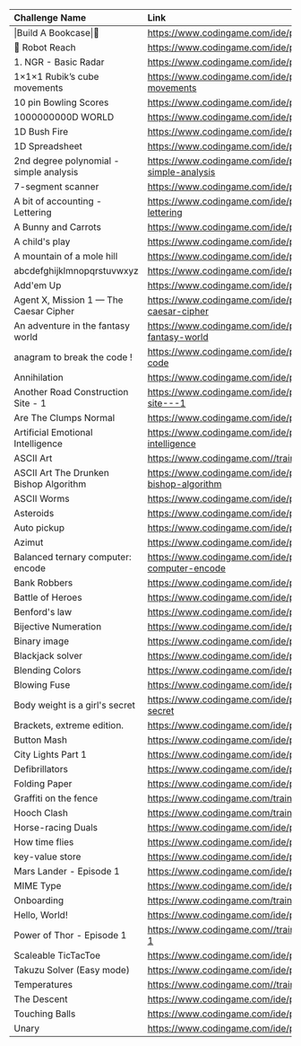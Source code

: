 | Challenge Name                          | Link                                                                         |
|:----------------------------------------|:-----------------------------------------------------------------------------|
| \|Build A Bookcase\|🔨                  | https://www.codingame.com/ide/puzzle/build-a-bookcase                        |
| 🤖 Robot Reach                          | https://www.codingame.com/ide/puzzle/robot-reach                             |
| 1. NGR - Basic Radar                    | https://www.codingame.com/ide/puzzle/1--ngr---basic-radar                    |
| 1×1×1 Rubik’s cube movements            | https://www.codingame.com/ide/puzzle/111-rubiks-cube-movements               |
| 10 pin Bowling Scores                   | https://www.codingame.com/ide/puzzle/10-pin-bowling-scores                   |
| 1000000000D WORLD                       | https://www.codingame.com/ide/puzzle/1000000000d-world                       |
| 1D Bush Fire                            | https://www.codingame.com/ide/puzzle/1d-bush-fire                            |
| 1D Spreadsheet                          | https://www.codingame.com/ide/puzzle/1d-spreadsheet                          |
| 2nd degree polynomial - simple analysis | https://www.codingame.com/ide/puzzle/2nd-degree-polynomial---simple-analysis |
| 7-segment scanner                       | https://www.codingame.com/ide/puzzle/7-segment-scanner                       |
| A bit of accounting - Lettering         | https://www.codingame.com/ide/puzzle/a-bit-of-accounting---lettering         |
| A Bunny and Carrots                     | https://www.codingame.com/ide/puzzle/a-bunny-and-carrots                     |
| A child's play                          | https://www.codingame.com/ide/puzzle/a-childs-play                           |
| A mountain of a mole hill               | https://www.codingame.com/ide/puzzle/a-mountain-of-a-mole-hill               |
| abcdefghijklmnopqrstuvwxyz              | https://www.codingame.com/ide/puzzle/abcdefghijklmnopqrstuvwxyz              |
| Add'em Up                               | https://www.codingame.com/ide/puzzle/addem-up                                |
| Agent X, Mission 1 — The Caesar Cipher  | https://www.codingame.com/ide/puzzle/agent-x-mission-1-the-caesar-cipher     |
| An adventure in the fantasy world       | https://www.codingame.com/ide/puzzle/an-adventure-in-the-fantasy-world       |
| anagram to break the code !             | https://www.codingame.com/ide/puzzle/anagram-to-break-the-code               |
| Annihilation                            | https://www.codingame.com/ide/puzzle/annihilation                            |
| Another Road Construction Site - 1      | https://www.codingame.com/ide/puzzle/another-road-construction-site---1      |
| Are The Clumps Normal                   | https://www.codingame.com/ide/puzzle/are-the-clumps-normal                   |
| Artificial Emotional Intelligence       | https://www.codingame.com/ide/puzzle/artificial-emotional-intelligence       |
| ASCII Art                               | https://www.codingame.com//training/easy/ascii-art                           |
| ASCII Art The Drunken Bishop Algorithm  | https://www.codingame.com/ide/puzzle/ascii-art-the-drunken-bishop-algorithm  |
| ASCII Worms                             | https://www.codingame.com/ide/puzzle/ascii-worms                             |
| Asteroids                               | https://www.codingame.com/ide/puzzle/asteroids                               |
| Auto pickup                             | https://www.codingame.com/ide/puzzle/auto-pickup                             |
| Azimut                                  | https://www.codingame.com/ide/puzzle/azimut                                  |
| Balanced ternary computer: encode       | https://www.codingame.com/ide/puzzle/balanced-ternary-computer-encode        |
| Bank Robbers                            | https://www.codingame.com/ide/puzzle/bank-robbers                            |
| Battle of Heroes                        | https://www.codingame.com/ide/puzzle/battle-of-heroes                        |
| Benford's law                           | https://www.codingame.com/ide/puzzle/benfords-law                            |
| Bijective Numeration                    | https://www.codingame.com/ide/puzzle/bijective-numeration                    |
| Binary image                            | https://www.codingame.com/ide/puzzle/binary-image                            |
| Blackjack solver                        | https://www.codingame.com/ide/puzzle/blackjack-solver                        |
| Blending Colors                         | https://www.codingame.com/ide/puzzle/blending-colors                         |
| Blowing Fuse                            | https://www.codingame.com/ide/puzzle/blowing-fuse                            |
| Body weight is a girl's secret          | https://www.codingame.com/ide/puzzle/body-weight-is-a-girls-secret           |
| Brackets, extreme edition.              | https://www.codingame.com/ide/puzzle/brackets-extreme-edition                |
| Button Mash                             | https://www.codingame.com/ide/puzzle/button-mash                             |
| City Lights Part 1                      | https://www.codingame.com/ide/puzzle/city-lights-part-1                      |
| Defibrillators                          | https://www.codingame.com/ide/puzzle/defibrillators                          |
| Folding Paper                           | https://www.codingame.com/ide/puzzle/folding-paper                           |
| Graffiti on the fence                   | https://www.codingame.com/training/easy/graffiti-on-the-fence                |
| Hooch Clash                             | https://www.codingame.com/training/easy/hooch-clash                          |
| Horse-racing Duals                      | https://www.codingame.com/ide/puzzle/horse-racing-duals                      |
| How time flies                          | https://www.codingame.com/ide/puzzle/how-time-flies                          |
| key-value store                         | https://www.codingame.com/ide/puzzle/key-value-store                         |
| Mars Lander - Episode 1                 | https://www.codingame.com/ide/puzzle/mars-lander-episode-1                   |
| MIME Type                               | https://www.codingame.com/ide/puzzle/mime-type                               |
| Onboarding                              | https://www.codingame.com/training/easy/onboarding                           |
| Hello, World!                           | https://www.codingame.com/ide/puzzle/hello-world                             |
| Power of Thor - Episode 1               | https://www.codingame.com//training/easy/power-of-thor-episode-1             |
| Scaleable TicTacToe                     | https://www.codingame.com/ide/puzzle/scaleable-tictactoe                     |
| Takuzu Solver (Easy mode)               | https://www.codingame.com/ide/puzzle/takuzu-solver-easy-mode                 |
| Temperatures                            | https://www.codingame.com//training/easy/temperatures                        |
| The Descent                             | https://www.codingame.com/ide/puzzle/the-descent                             |
| Touching Balls                          | https://www.codingame.com/ide/puzzle/touching-balls                          |
| Unary                                   | https://www.codingame.com/ide/puzzle/unary                                   |
